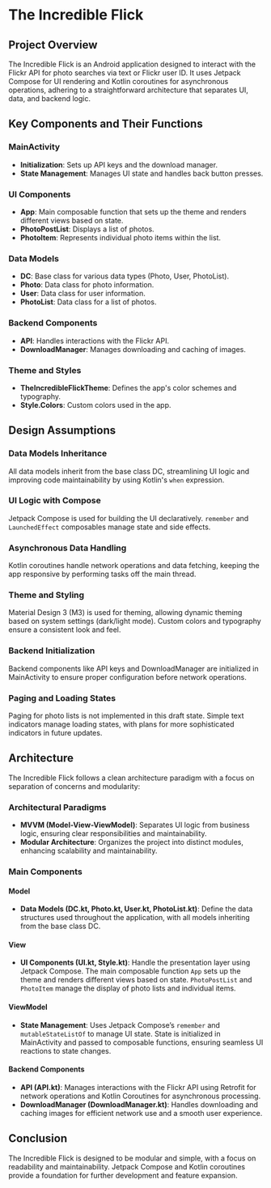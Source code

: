# The Incredible Flick

## Project Overview
The Incredible Flick is an Android application designed to interact with the Flickr API for photo searches via text or Flickr user ID. It uses Jetpack Compose for UI rendering and Kotlin coroutines for asynchronous operations, adhering to a straightforward architecture that separates UI, data, and backend logic.

## Key Components and Their Functions

### MainActivity
- **Initialization**: Sets up API keys and the download manager.
- **State Management**: Manages UI state and handles back button presses.

### UI Components
- **App**: Main composable function that sets up the theme and renders different views based on state.
- **PhotoPostList**: Displays a list of photos.
- **PhotoItem**: Represents individual photo items within the list.

### Data Models
- **DC**: Base class for various data types (Photo, User, PhotoList).
- **Photo**: Data class for photo information.
- **User**: Data class for user information.
- **PhotoList**: Data class for a list of photos.

### Backend Components
- **API**: Handles interactions with the Flickr API.
- **DownloadManager**: Manages downloading and caching of images.

### Theme and Styles
- **TheIncredibleFlickTheme**: Defines the app's color schemes and typography.
- **Style.Colors**: Custom colors used in the app.

## Design Assumptions

### Data Models Inheritance
All data models inherit from the base class DC, streamlining UI logic and improving code maintainability by using Kotlin's `when` expression.

### UI Logic with Compose
Jetpack Compose is used for building the UI declaratively. `remember` and `LaunchedEffect` composables manage state and side effects.

### Asynchronous Data Handling
Kotlin coroutines handle network operations and data fetching, keeping the app responsive by performing tasks off the main thread.

### Theme and Styling
Material Design 3 (M3) is used for theming, allowing dynamic theming based on system settings (dark/light mode). Custom colors and typography ensure a consistent look and feel.

### Backend Initialization
Backend components like API keys and DownloadManager are initialized in MainActivity to ensure proper configuration before network operations.

### Paging and Loading States
Paging for photo lists is not implemented in this draft state. Simple text indicators manage loading states, with plans for more sophisticated indicators in future updates.

## Architecture

The Incredible Flick follows a clean architecture paradigm with a focus on separation of concerns and modularity:

### Architectural Paradigms
- **MVVM (Model-View-ViewModel)**: Separates UI logic from business logic, ensuring clear responsibilities and maintainability.
- **Modular Architecture**: Organizes the project into distinct modules, enhancing scalability and maintainability.

### Main Components

#### Model
- **Data Models (DC.kt, Photo.kt, User.kt, PhotoList.kt)**: Define the data structures used throughout the application, with all models inheriting from the base class DC.

#### View
- **UI Components (UI.kt, Style.kt)**: Handle the presentation layer using Jetpack Compose. The main composable function `App` sets up the theme and renders different views based on state. `PhotoPostList` and `PhotoItem` manage the display of photo lists and individual items.

#### ViewModel
- **State Management**: Uses Jetpack Compose’s `remember` and `mutableStateListOf` to manage UI state. State is initialized in MainActivity and passed to composable functions, ensuring seamless UI reactions to state changes.

#### Backend Components
- **API (API.kt)**: Manages interactions with the Flickr API using Retrofit for network operations and Kotlin Coroutines for asynchronous processing.
- **DownloadManager (DownloadManager.kt)**: Handles downloading and caching images for efficient network use and a smooth user experience.

## Conclusion
The Incredible Flick is designed to be modular and simple, with a focus on readability and maintainability. Jetpack Compose and Kotlin coroutines provide a foundation for further development and feature expansion.
